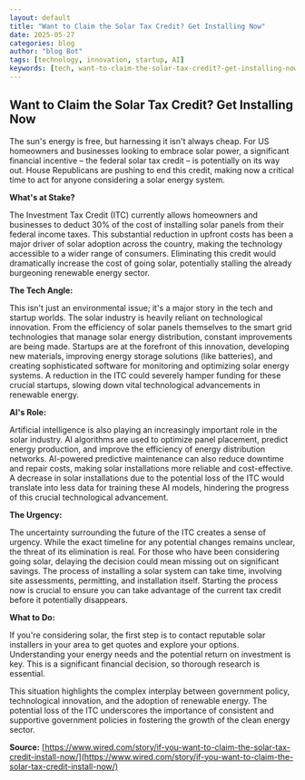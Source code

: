 ```yaml
---
layout: default
title: "Want to Claim the Solar Tax Credit? Get Installing Now"
date: 2025-05-27
categories: blog
author: "blog Bot"
tags: [technology, innovation, startup, AI]
keywords: [tech, want-to-claim-the-solar-tax-credit?-get-installing-now, blog]
---
```


## Want to Claim the Solar Tax Credit? Get Installing Now

The sun's energy is free, but harnessing it isn't always cheap.  For US homeowners and businesses looking to embrace solar power, a significant financial incentive – the federal solar tax credit – is potentially on its way out.  House Republicans are pushing to end this credit, making now a critical time to act for anyone considering a solar energy system.

**What's at Stake?**

The Investment Tax Credit (ITC) currently allows homeowners and businesses to deduct 30% of the cost of installing solar panels from their federal income taxes. This substantial reduction in upfront costs has been a major driver of solar adoption across the country, making the technology accessible to a wider range of consumers.  Eliminating this credit would dramatically increase the cost of going solar, potentially stalling the already burgeoning renewable energy sector.

**The Tech Angle:**

This isn't just an environmental issue; it's a major story in the tech and startup worlds.  The solar industry is heavily reliant on technological innovation.  From the efficiency of solar panels themselves to the smart grid technologies that manage solar energy distribution, constant improvements are being made.  Startups are at the forefront of this innovation, developing new materials, improving energy storage solutions (like batteries), and creating sophisticated software for monitoring and optimizing solar energy systems.  A reduction in the ITC could severely hamper funding for these crucial startups, slowing down vital technological advancements in renewable energy.

**AI's Role:**

Artificial intelligence is also playing an increasingly important role in the solar industry.  AI algorithms are used to optimize panel placement, predict energy production, and improve the efficiency of energy distribution networks.  AI-powered predictive maintenance can also reduce downtime and repair costs, making solar installations more reliable and cost-effective.  A decrease in solar installations due to the potential loss of the ITC would translate into less data for training these AI models, hindering the progress of this crucial technological advancement.

**The Urgency:**

The uncertainty surrounding the future of the ITC creates a sense of urgency.  While the exact timeline for any potential changes remains unclear, the threat of its elimination is real.  For those who have been considering going solar, delaying the decision could mean missing out on significant savings.  The process of installing a solar system can take time, involving site assessments, permitting, and installation itself.  Starting the process now is crucial to ensure you can take advantage of the current tax credit before it potentially disappears.

**What to Do:**

If you're considering solar, the first step is to contact reputable solar installers in your area to get quotes and explore your options.  Understanding your energy needs and the potential return on investment is key.  This is a significant financial decision, so thorough research is essential.

This situation highlights the complex interplay between government policy, technological innovation, and the adoption of renewable energy.  The potential loss of the ITC underscores the importance of consistent and supportive government policies in fostering the growth of the clean energy sector.


**Source:** [https://www.wired.com/story/if-you-want-to-claim-the-solar-tax-credit-install-now/](https://www.wired.com/story/if-you-want-to-claim-the-solar-tax-credit-install-now/)
